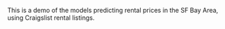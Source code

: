 This is a demo of the models predicting rental prices in the SF Bay Area, using Craigslist rental listings.
